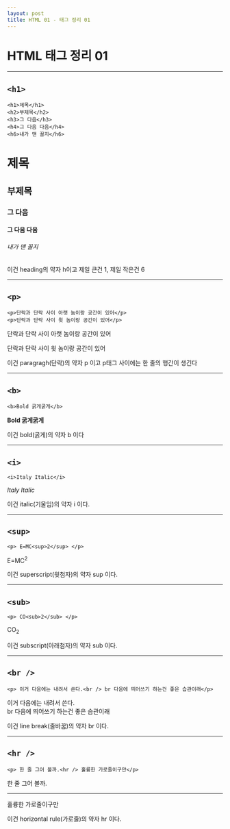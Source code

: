 ```yaml
---
layout: post
title: HTML 01 - 태그 정리 01
---
```


# HTML 태그 정리 01

---

## ```<h1>```  

```
<h1>제목</h1>
<h2>부제목</h2>
<h3>그 다음</h3>
<h4>그 다음 다음</h4>
<h6>내가 맨 꼴지</h6>
```  

<h1>제목</h1>
<h2>부제목</h2>
<h3>그 다음</h3>
<h4>그 다음 다음</h4>
<h6>내가 맨 꼴지</h6>

이건 heading의 약자 h이고 제일 큰건 1, 제일 작은건 6  

---  

## ```<p>```  

```
<p>단락과 단락 사이 아랫 놈이랑 공간이 있어</p>
<p>단락과 단락 사이 윗 놈이랑 공간이 있어</p>
```  

<p>단락과 단락 사이 아랫 놈이랑 공간이 있어</p>
<p>단락과 단락 사이 윗 놈이랑 공간이 있어</p>

이건 paragragh(단락)의 약자 p 이고 p태그 사이에는 한 줄의 행간이 생긴다

---  

## ```<b>```  

```
<b>Bold 굵게굵게</b>
```  
<b>Bold 굵게굵게</b>

이건 bold(굵게)의 약자 b 이다

---  

## ```<i>```  

```
<i>Italy Italic</i>
```  
<i>Italy Italic</i>

이건 italic(기울임)의 약자 i 이다.

---  

## ```<sup>```  

```
<p> E=MC<sup>2</sup> </p>
```  
<p> E=MC<sup>2</sup> </p>

이건 superscript(윗첨자)의 약자 sup 이다.



---  

## ```<sub>```  

```
<p> CO<sub>2</sub> </p>
```  
<p> CO<sub>2</sub> </p>

이건 subscript(아래첨자)의 약자 sub 이다.


---  

## ```<br />```  

```
<p> 이거 다음에는 내려서 쓴다.<br /> br 다음에 띄어쓰기 하는건 좋은 습관이래</p>
```  
<p> 이거 다음에는 내려서 쓴다.<br /> br 다음에 띄어쓰기 하는건 좋은 습관이래</p>

이건 line break(줄바꿈)의 약자 br 이다.

---  

## ```<hr />```  

```
<p> 한 줄 그어 볼까.<hr /> 훌륭한 가로줄이구만</p>
```  
<p> 한 줄 그어 볼까.<hr /> 훌륭한 가로줄이구만</p>

이건 horizontal rule(가로줄)의 약자 hr 이다.
